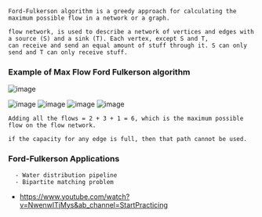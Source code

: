```
Ford-Fulkerson algorithm is a greedy approach for calculating the maximum possible flow in a network or a graph.

flow network, is used to describe a network of vertices and edges with a source (S) and a sink (T). Each vertex, except S and T,
can receive and send an equal amount of stuff through it. S can only send and T can only receive stuff.
```

### Example of Max Flow Ford Fulkerson algorithm

![image](https://user-images.githubusercontent.com/59710234/184473733-4a7f24d8-5cea-4704-b5b7-d0abd1fff96b.png)

![image](https://user-images.githubusercontent.com/59710234/184473758-48dd1aa1-c88b-43b8-bee7-dece45d9869f.png)
![image](https://user-images.githubusercontent.com/59710234/184473889-e1b909c2-ebe1-48aa-a84d-22abc4284d86.png)
![image](https://user-images.githubusercontent.com/59710234/184473981-8ed92ef2-ddf9-4b09-98b5-1450ede98a16.png)
![image](https://user-images.githubusercontent.com/59710234/184474008-11ea0902-c53f-4669-8baa-a5d227dc5adb.png)
```
Adding all the flows = 2 + 3 + 1 = 6, which is the maximum possible flow on the flow network.

if the capacity for any edge is full, then that path cannot be used.
```
### Ford-Fulkerson Applications
```
  - Water distribution pipeline
  - Bipartite matching problem
```

- https://www.youtube.com/watch?v=NwenwITjMys&ab_channel=StartPracticing
